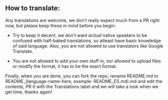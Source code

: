 ## How to translate:

Any translations are welcome, we don't really expect much from a PR right now, but please keep these in mind before you begin:

- Try to keep it decent, we don't want _actual_ native speakers to be confused with half-baked translations, so atleast have basic knowledge of said language. Also, you are not allowed to use translators like Google Translate.

- You are not allowed to add your own stuff in, nor allowed to upload files or modify the format, it has to be the exact format.

Finally, when you are done, you can fork the repo, rename README.md to README\_(language-name-here, example: README_ES.md).md and edit the contents, PR it with the Translations label and we will take a look when we get time, thanks again!
